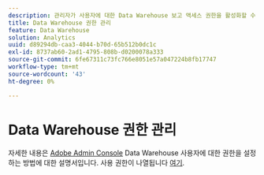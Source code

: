```yaml
---
description: 관리자가 사용자에 대한 Data Warehouse 보고 액세스 권한을 활성화할 수 있는 방법을 설명하는 단계입니다.
title: Data Warehouse 권한 관리
feature: Data Warehouse
solution: Analytics
uuid: d89294db-caa3-4044-b70d-65b512b0dc1c
exl-id: 8737ab60-2ad1-4795-808b-d0200078a333
source-git-commit: 6fe67311c73fc766e8051e57a047224b8fb17747
workflow-type: tm+mt
source-wordcount: '43'
ht-degree: 0%

---
```


# Data Warehouse 권한 관리

자세한 내용은 [Adobe Admin Console](/help/admin/admin-console/home.md) Data Warehouse 사용자에 대한 권한을 설정하는 방법에 대한 설명서입니다. 사용 권한이 나열됩니다 [여기](/help/admin/admin-console/permissions/report-suite-tools.md).

